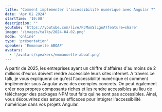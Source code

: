 ```yaml
---
title: "Comment implémenter l'accessibilité numérique avec Angular ?"
date: 'Apr 02 2024'
startTime: '19:00'
description: ""
youtube: 'https://youtube.com/live/PJMunSlLgoA?feature=share'
image: '/images/talks/2024-04-02.png'
mode: 'online'
type: 'présentation'
speaker: 'Emmanuelle ABOAF'
avatars: 
  - '/avatars/speakers/emmanuelle-aboaf.png'
---
```


A partir de 2025, les entreprises ayant un chiffre d'affaires d'au moins de 2 millions d'euros doivent rendre accessible leurs sites internet. A travers ce talk, je vous expliquerai ce qu'est l'accessibilité numérique et comment implémenter sous Angular avec des exemples concrets. On peut également créer nos propres composants riches et les rendre accessibles au lieu de télécharger des packages NPM tout faits qui ne sont pas accessibles. Ainsi, vous découvrirez des astuces efficaces pour intégrer l'accessibilité numérique dans vos projets Angular.
